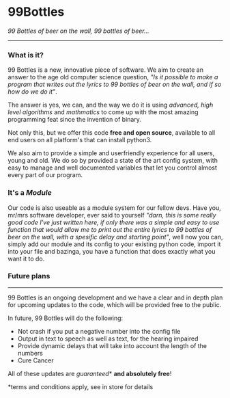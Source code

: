 # 99Bottles
*99 Bottles of beer on the wall, 99 bottles of beer...*

---
### What is it?
99 Bottles is a new, innovative piece of software. We aim to create an answer to the age old computer science question, *"Is it possible to make a program that writes out the lyrics to 99 bottles of beer on the wall, and if so how do we do it"*. 

The answer is yes, we can, and the way we do it is using *advanced, high level algorithms* and *mathmatics* to come up with the most amazing programming feat since the invention of binary.

Not only this, but we offer this code **free and open source**, available to all end users on all platform's that can install python3.

We also aim to provide a simple and userfriendly experience for all users, young and old. We do so by provided a state of the art config system, with easy to manage and well documented variables that let you control almost every part of our program.

### It's a *Module*
Our code is also useable as a module system for our fellow devs. Have you, mr/mrs software developer, ever said to yourself *"darn, this is some really good code I've just written here, if only there was a simple and easy to use function that would allow me to print out the entire lyrics to 99 bottles of beer on the wall, with a spesific delay and starting point"*, well now you can, simply add our module and its config to your existing python code, import it into your file and bazinga, you have a function that does exactly what you want it to do.

### Future plans
---

99 Bottles is an ongoing development and we have a clear and in depth plan for upcoming updates to the code, which will be provided free to the public.

In future, 99 Bottles will do the following:

* Not crash if you put a negative number into the config file
* Output in text to speech as well as text, for the hearing impaired
* Provide dynamic delays that will take into account the length of the numbers
* Cure Cancer

All of these updates are *guaranteed** **and absolutely free**!


*terms and conditions apply, see in store for details

